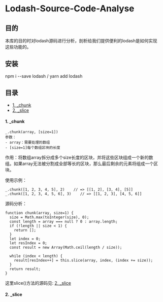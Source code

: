 # Lodash-Source-Code-Analyse

## 目的

本库的目的时对lodash源码进行分析，剖析给我们提供便利的lodash是如何实现这些功能的。

## 安装

npm i --save lodash / yarn add lodash

## 目录

- [1. _chunk](#1-_chunk)
- [2. _slice](#2-_slice)


#### 1. _chunk
```
_.chunk(array, [size=1])
参数：
- array：需要处理的数组
- [size=1]每个数组区块的长度
```
作用：将数组array拆分成多个size长度的区块，并将这些区块组成一个新的数组。如果array无法被分割成全部等长的区块，那么最后剩余的元素将组成一个区块。

使用示例：
```
_.chunk([1, 2, 3, 4, 5], 2)    // => [[1, 2], [3, 4], [5]]
_.chunk([1, 2, 3, 4, 5, 6], 3)    // => [[1, 2, 3], [4, 5, 6]]

```
源码分析：

```
function chunk(array, size=1) {
  size = Math.max(toInteger(size), 0);
  const length = array === null ? 0 : array.length;
  if (!length || size < 1) {
    return [];
  }
  let index = 0;
  let resIndex = 0;
  const result = new Array(Math.ceil(length / size));
  
  while (index < length) {
    result[resIndex++] = this.slice(array, index, (index += size));
  }
  return result;
}
```
这里slice()方法的源码见: [2. _slice](#2-_slice)

#### 2. _slice







